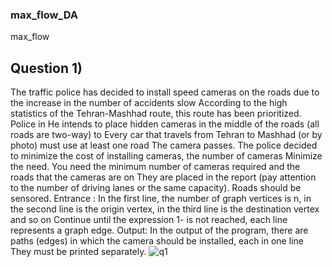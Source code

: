 ### max_flow_DA
max_flow
## Question 1)
The traffic police has decided to install speed cameras on the roads due to the increase in the number of accidents
slow According to the high statistics of the Tehran-Mashhad route, this route has been prioritized. Police in
He intends to place hidden cameras in the middle of the roads (all roads are two-way) to
Every car that travels from Tehran to Mashhad (or by photo) must use at least one road
The camera passes.
The police decided to minimize the cost of installing cameras, the number of cameras
Minimize the need. You need the minimum number of cameras required and the roads that the cameras are on
They are placed in the report (pay attention to the number of driving lanes or the same capacity).
Roads should be sensored.
Entrance :
In the first line, the number of graph vertices is n, in the second line is the origin vertex, in the third line is the destination vertex and so on
Continue until the expression 1- is not reached, each line represents a graph edge.
Output:
In the output of the program, there are paths (edges) in which the camera should be installed, each in one line
They must be printed separately.
![q1](https://github.com/morgan09mj/max_flow_DA/assets/119484000/47d8fd3e-eb36-4817-a237-ede243170ec5)

